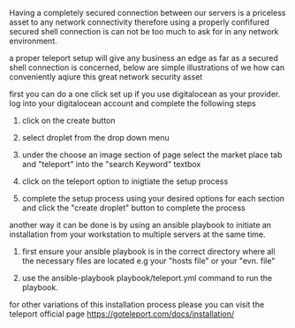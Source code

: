 Having a completely secured connection between our servers is a priceless asset to any network connectivity 
therefore using a properly confifured secured shell connection is can not be too much to ask for in any 
network environment.

a proper teleport setup will give any business an edge as far as a secured shell connection is concerned, 
below are simple illustrations of we how can conveniently aqiure this great network security asset 


first you can do a one click set up if you use digitalocean as your provider.
log into your digitalocean account and complete the following steps 

1. click on the create button 

2. select droplet from the drop down menu 

3. under the choose an image section of page select the market place tab and "teleport" into the "search Keyword" textbox

4. click on the teleport option to inigtiate the setup process 

5. complete the setup process using your desired options for each section and click the "create droplet" 
   button to complete the process 
  

another way it can be done is by using an ansible playbook to initiate an installation from your workstation
to multiple servers at the same time.   

1. first ensure your ansible playbook is in the correct directory where all the necessary files are located 
   e.g your "hosts file" or your "evn. file" 

2. use the ansible-playbook playbook/teleport.yml command to run the playbook. 

for other variations of this installation process please you can visit the teleport official page https://goteleport.com/docs/installation/ 
